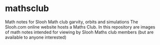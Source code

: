 # mathsclub
Math notes for Slooh Math club garvity, orbits and simulations
The Slooh.com online website hosts a Maths Club. In this repository are images of math notes
intended for viewing by Slooh Maths club members (but are available to anyone interested)

